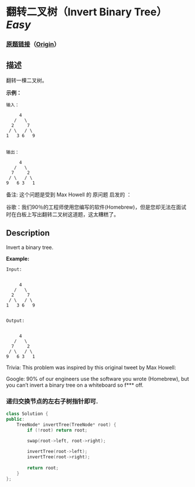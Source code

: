 # 翻转二叉树（Invert Binary Tree）*Easy*
### [原题链接](https://leetcode-cn.com/problems/invert-binary-tree)（[Origin](https://leetcode.com/problems/invert-binary-tree)）
## 描述
翻转一棵二叉树。

**示例：**
```
输入：

     4
   /   \
  2     7
 / \   / \
1   3 6   9


输出：

     4
   /   \
  7     2
 / \   / \
9   6 3   1
```

备注:
这个问题是受到 Max Howell 的 原问题 启发的 ：

谷歌：我们90％的工程师使用您编写的软件(Homebrew)，但是您却无法在面试时在白板上写出翻转二叉树这道题，这太糟糕了。

## Description
Invert a binary tree.

**Example:**
```
Input:


     4
   /   \
  2     7
 / \   / \
1   3 6   9


Output:


     4
   /   \
  7     2
 / \   / \
9   6 3   1
```

Trivia:
This problem was inspired by this original tweet by Max Howell:

Google: 90% of our engineers use the software you wrote (Homebrew), but you can&rsquo;t invert a binary tree on a whiteboard so f*** off.


### 递归交换节点的左右子树指针即可.
```c++
class Solution {
public:
    TreeNode* invertTree(TreeNode* root) {
        if (!root) return root;
        
        swap(root->left, root->right);

        invertTree(root->left);
        invertTree(root->right);
        
        return root;
    }
};
```